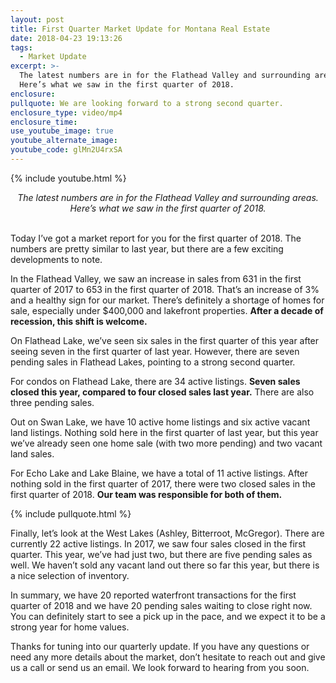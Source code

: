 ```yaml
---
layout: post
title: First Quarter Market Update for Montana Real Estate
date: 2018-04-23 19:13:26
tags:
  - Market Update
excerpt: >-
  The latest numbers are in for the Flathead Valley and surrounding areas.
  Here’s what we saw in the first quarter of 2018.
enclosure:
pullquote: We are looking forward to a strong second quarter.
enclosure_type: video/mp4
enclosure_time:
use_youtube_image: true
youtube_alternate_image:
youtube_code: glMn2U4rxSA
---
```


{% include youtube.html %}

<center><em>The latest numbers are in for the Flathead Valley and surrounding areas. Here&rsquo;s what we saw in the first quarter of 2018.</em></center>

<center>&nbsp;</center>

Today I’ve got a market report for you for the first quarter of 2018. The numbers are pretty similar to last year, but there are a few exciting developments to note.

In the Flathead Valley, we saw an increase in sales from 631 in the first quarter of 2017 to 653 in the first quarter of 2018. That’s an increase of 3% and a healthy sign for our market. There’s definitely a shortage of homes for sale, especially under $400,000 and lakefront properties. **After a decade of recession, this shift is welcome.**

On Flathead Lake, we’ve seen six sales in the first quarter of this year after seeing seven in the first quarter of last year. However, there are seven pending sales in Flathead Lakes, pointing to a strong second quarter.

For condos on Flathead Lake, there are 34 active listings. **Seven sales closed this year, compared to four closed sales last year.** There are also three pending sales.

Out on Swan Lake, we have 10 active home listings and six active vacant land listings. Nothing sold here in the first quarter of last year, but this year we’ve already seen one home sale (with two more pending) and two vacant land sales.&nbsp;

For Echo Lake and Lake Blaine, we have a total of 11 active listings. After nothing sold in the first quarter of 2017, there were two closed sales in the first quarter of 2018. **Our team was responsible for both of them.**

{% include pullquote.html %}

Finally, let’s look at the West Lakes (Ashley, Bitterroot, McGregor). There are currently 22 active listings. In 2017, we saw four sales closed in the first quarter. This year, we’ve had just two, but there are five pending sales as well. We haven’t sold any vacant land out there so far this year, but there is a nice selection of inventory.

In summary, we have 20 reported waterfront transactions for the first quarter of 2018 and we have 20 pending sales waiting to close right now. You can definitely start to see a pick up in the pace, and we expect it to be a strong year for home values.&nbsp;

Thanks for tuning into our quarterly update. If you have any questions or need any more details about the market, don’t hesitate to reach out and give us a call or send us an email. We look forward to hearing from you soon.<br>&nbsp;